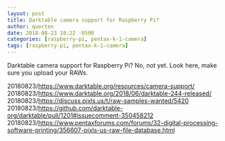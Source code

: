 ```yaml
---
layout: post
title: Darktable camera support for Raspberry Pi?
author: quorten
date: 2018-08-23 18:22 -0500
categories: [raspberry-pi, pentax-k-1-camera]
tags: [raspberry-pi, pentax-k-1-camera]
---
```


Darktable camera support for Raspberry Pi?  No, not yet.  Look here,
make sure you upload your RAWs.

20180823/https://www.darktable.org/resources/camera-support/  
20180823/https://www.darktable.org/2018/06/darktable-244-released/  
20180823/https://discuss.pixls.us/t/raw-samples-wanted/5420  
20180823/https://github.com/darktable-org/darktable/pull/1201#issuecomment-350458212  
20180823/https://www.pentaxforums.com/forums/32-digital-processing-software-printing/356607-pixls-us-raw-file-database.html
